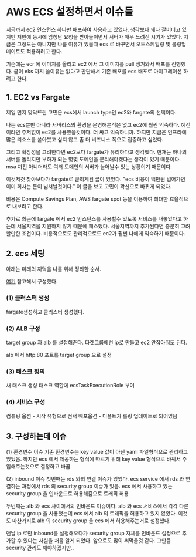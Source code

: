 # AWS ECS 설정하면서 이슈들

지금까지 ec2 인스턴스 하나만 배포하여 사용하고 있었다.
생각보다 꽤나 잘버티고 있지만 저번에 동시에 엄청난 요청을 받아들이면서 서버가 매우 느려진 시기가 있었다.
지금은 그정도는 아니지만 나름 여유가 있을때 ecs 로 바꾸면서 오토스케일링 및 롤링업데이트도 적용하려고 한다.

기존에는 ecr 에 이미지를 올리고 ec2 에서 그 이미지를 pull 땡겨와서 배포를 진행했다.
굳이 eks 까지 쓸이유는 없다고 판단해서 기존 배포를 ecs 배포로 마이그레이션 하려고 한다.

## 1. EC2 vs Fargate

제일 먼저 맞닥뜨린 고민은 ecs에서 launch type인 ec2와 fargate의 선택이다.

나는 ecs뿐만 아니라 서버리스의 환경을 운영해본적은 없고 ec2에 훨씬 익숙하다.
예전이라면 주저없이 ec2를 사용했을것이다. 더 싸고 익숙하니까.
하지만 지금은 인프라에 많은 리소스를 쏟아붓고 싶지 않고 좀 더 비즈니스 쪽으로 집중하고 싶었다.

그리고 확장성을 고려한다면 ec2보다 fargate가 유리하다고 생각했다.
현재는 하나의 서버를 돌리지만 부하가 되는 몇몇 도메인을 분리해야겠다는 생각이 있기 때문이다.
msa 까진 아니더라도 여러 도메인의 서버가 늘어날수 있는 상황이기 때문이다.

이것저것 찾아보다가 fargate로 굳히게된 글이 있었다.
"ecs 비용이 백만원 넘어가면 이미 회사는 돈이 넘쳐날것이다."
이 글을 보고 고민이 확신으로 바뀌게 되었다.

비용은 Compute Savings Plan, AWS fargate spot 등을 이용하여 최대한 효율적으로 내보려고 한다.

추가로 최근에 fargate 에서 ec2 인스턴스를 사용할수 있도록 서비스를 내놓았다고 하는데 서울지역을 지원하지 않기 때문에 패스했다. 서울지역까지 추가된다면 충분히 고려할만한 조건이다. 비용적으로도 관리적으로도 ec2가 훨씬 나에게 익숙하기 때문이다.

## 2. ecs 세팅

아래는 미래의 까먹을 나를 위해 정리한 순서.

[여기](https://ksh-cloud.tistory.com/52) 참고해서 구성했다.

### (1) 클러스터 생성

fargate생성하고 클러스터 생성했다.

### (2) ALB 구성

target group 과 alb 를 설정해준다.
타겟그룹에선 ip로 만들고 ec2 안잡아줘도 된다.

alb 에서 http:80 포트를 target group 으로 설정

### (3) 태스크 정의

새 태스크 생성
태스크 역할에 ecsTaskExecutionRole 부여

### (4) 서비스 구성

컴퓨팅 옵션 - 시작 유형으로 선택
배포옵션 - 디폴트가 롤링 업데이트로 되어있음

## 3. 구성하는데 이슈

(1) 환경변수 이슈
기존 환경변수는 key value 값이 아닌 yaml 파일형식으로 관리하고 있었음.
하지만 ecs 에서 제공하는 형식에 따르기 위해 key value 형식으로 바꿔서 주입해주는것으로 결정하고 바꿈

(2) inbound 이슈
첫번째는 rds 와의 연결 이슈가 있었다.
ecs service 에서 rds 와 연결하는 과정에서 rds 의 security group 이슈가 있음.
ecs 에서 사용하고 있는 security group 을 인바운드로 허용해줌으로 트래픽 허용

두번째는 alb 와 ecs 사이에서의 인바운드 이슈이다.
alb 와 ecs 서비스에서 각각 다른 security group 을 사용했는데
ecs 에서 alb 의 트래픽을 허용하고 있지 않았다.
이것도 마찬가지로 alb 의 security group 을 ecs 에서 허용해주는거로 설정했다.

맨날 ip 로만 inbound를 설정해오다가 security group 자체를 인바운드 설정으로 추가할 수 있다는 사실을 처음 알게 되었다. 앞으로도 많이 써먹을것 같다. 그만큼 security 관리도 해야하겠지만..
